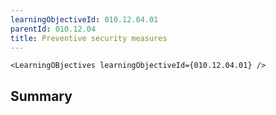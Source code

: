 ```yaml
---
learningObjectiveId: 010.12.04.01
parentId: 010.12.04
title: Preventive security measures
---
```


```tsx eval
<LearningOBjectives learningObjectiveId={010.12.04.01} />
```

## Summary
